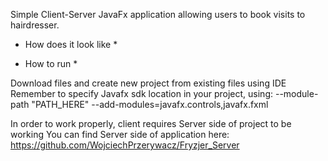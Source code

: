 Simple Client-Server JavaFx application allowing users to book visits to hairdresser.

* How does it look like *


* How to run *

Download files and create new project from existing files using IDE
Remember to specify Javafx sdk location in your project, using: --module-path "PATH_HERE" --add-modules=javafx.controls,javafx.fxml

In order to work properly, client requires Server side of project to be working 
You can find Server side of application here: https://github.com/WojciechPrzerywacz/Fryzjer_Server
